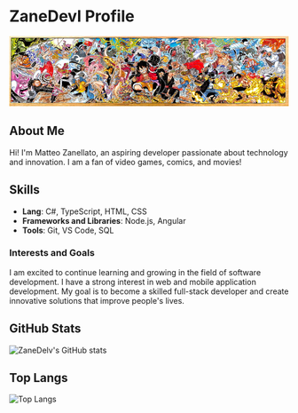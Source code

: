 # ZaneDevl Profile

![Banner](https://github.com/ZaneDevl/ZaneDevl/blob/main/HD-wallpaper-luffy-franky-roger-anime-ussop-zoro-one-piece-merry-robin-manga.jpg)

## About Me
Hi! I'm Matteo Zanellato, an aspiring developer passionate about technology and innovation. I am a fan of video games, comics, and movies!

## Skills
- **Lang**: C#, TypeScript, HTML, CSS 
- **Frameworks and Libraries**: Node.js, Angular 
- **Tools**: Git, VS Code, SQL 

### Interests and Goals

I am excited to continue learning and growing in the field of software development. I have a strong interest in web and mobile application development. My goal is to become a skilled full-stack developer and create innovative solutions that improve people's lives.


<!-- ## Progetti
### Progetto 1: [Repo its](https://github.com/Dokjolly0/ITS)
Questa repo è la repo ufficiale del corso FullStack Web Developer
-->
<!--
## Contribuzioni
- [Nome del Progetto Contribuito 1](https://github.com/progetto-contribuito-1)
- [Nome del Progetto Contribuito 2](https://github.com/progetto-contribuito-2)
-->

<!-- ## Contatti
- [LinkedIn](https://www.linkedin.com/in/tuo-nome-utente/)
- [Twitter](https://twitter.com/tuo-nome-utente)
- [Email](mailto:tuo-email@example.com)
-->

## GitHub Stats
![ZaneDelv's GitHub stats](https://github-readme-stats.vercel.app/api?username=ZaneDevl&show_icons=true&theme=radical)

## Top Langs
![Top Langs](https://github-readme-stats.vercel.app/api/top-langs/?username=ZaneDevl&layout=compact&theme=radical)
